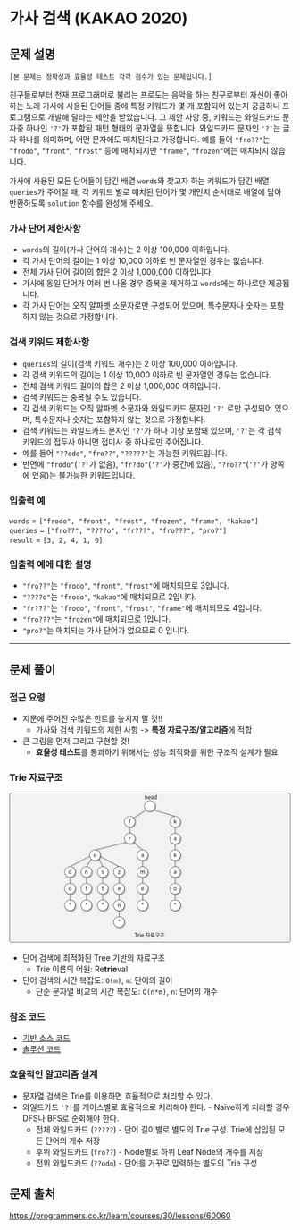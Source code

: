 # 가사 검색 (KAKAO 2020)

## 문제 설명

```
[본 문제는 정확성과 효율성 테스트 각각 점수가 있는 문제입니다.]
```

친구들로부터 천재 프로그래머로 불리는 프로도는 음악을 하는 친구로부터 자신이 좋아하는 노래 가사에 사용된 단어들 중에 특정 키워드가 몇 개 포함되어 있는지 궁금하니 프로그램으로 개발해 달라는 제안을 받았습니다.
그 제안 사항 중, 키워드는 와일드카드 문자중 하나인 `'?'`가 포함된 패턴 형태의 문자열을 뜻합니다. 와일드카드 문자인 `'?'`는 글자 하나를 의미하며, 어떤 문자에도 매치된다고 가정합니다. 예를 들어 `"fro??"`는 `"frodo"`, `"front"`, `"frost"` 등에 매치되지만 `"frame"`, `"frozen"`에는 매치되지 않습니다.

가사에 사용된 모든 단어들이 담긴 배열 `words`와 찾고자 하는 키워드가 담긴 배열 `queries`가 주어질 때, 각 키워드 별로 매치된 단어가 몇 개인지 순서대로 배열에 담아 반환하도록 `solution` 함수를 완성해 주세요.

### 가사 단어 제한사항

- `words`의 길이(가사 단어의 개수)는 2 이상 100,000 이하입니다.
- 각 가사 단어의 길이는 1 이상 10,000 이하로 빈 문자열인 경우는 없습니다.
- 전체 가사 단어 길이의 합은 2 이상 1,000,000 이하입니다.
- 가사에 동일 단어가 여러 번 나올 경우 중복을 제거하고 `words`에는 하나로만 제공됩니다.
- 각 가사 단어는 오직 알파벳 소문자로만 구성되어 있으며, 특수문자나 숫자는 포함하지 않는 것으로 가정합니다.

### 검색 키워드 제한사항

- `queries`의 길이(검색 키워드 개수)는 2 이상 100,000 이하입니다.
- 각 검색 키워드의 길이는 1 이상 10,000 이하로 빈 문자열인 경우는 없습니다.
- 전체 검색 키워드 길이의 합은 2 이상 1,000,000 이하입니다.
- 검색 키워드는 중복될 수도 있습니다.
- 각 검색 키워드는 오직 알파벳 소문자와 와일드카드 문자인 `'?'` 로만 구성되어 있으며, 특수문자나 숫자는 포함하지 않는 것으로 가정합니다.
- 검색 키워드는 와일드카드 문자인 `'?'`가 하나 이상 포함돼 있으며, `'?'`는 각 검색 키워드의 접두사 아니면 접미사 중 하나로만 주어집니다.
- 예를 들어 `"??odo"`, `"fro??"`, `"?????"`는 가능한 키워드입니다.
- 반면에 `"frodo"`(`'?'`가 없음), `"fr?do"`(`'?'`가 중간에 있음), `"?ro??"`(`'?'`가 양쪽에 있음)는 불가능한 키워드입니다.

### 입출력 예

`words` = `["frodo", "front", "frost", "frozen", "frame", "kakao"]` <br>
`queries` = `["fro??", "????o", "fr???", "fro???", "pro?"]` <br>
`result` = `[3, 2, 4, 1, 0]` <br>

### 입출력 예에 대한 설명

- `"fro??"`는 `"frodo"`, `"front"`, `"frost"`에 매치되므로 3입니다.
- `"????o"`는 `"frodo"`, `"kakao"`에 매치되므로 2입니다.
- `"fr???"`는 `"frodo"`, `"front"`, `"frost"`, `"frame"`에 매치되므로 4입니다.
- `"fro???"`는 `"frozen"`에 매치되므로 1입니다.
- `"pro?"`는 매치되는 가사 단어가 없으므로 0 입니다.

-----

## 문제 풀이

### 접근 요령

- 지문에 주어진 수많은 힌트를 놓치지 말 것!!
  - 가사와 검색 키워드의 제한 사항 -> **특정 자료구조/알고리즘**에 적합
- 큰 그림을 먼저 그리고 구현할 것!
  - **효율성 테스트**를 통과하기 위해서는 성능 최적화를 위한 구조적 설계가 필요

### Trie 자료구조

![Trie](img/1.png)

- 단어 검색에 최적화된 Tree 기반의 자료구조
  - Trie 이름의 어원: Re**trie**val
- 단어 검색의 시간 복잡도: `O(m)`, `m`: 단어의 길이
  - 단순 문자열 비교의 시간 복잡도: `O(n*m)`, `n`: 단어의 개수

### 참조 코드

- [기반 소스 코드](src/before.js)
- [솔루션 코드](src/after.js)

### 효율적인 알고리즘 설계

- 문자열 검색은 Trie를 이용하면 효율적으로 처리할 수 있다.
- 와일드카드 `'?'`를 케이스별로 효율적으로 처리해야 한다. - Naive하게 처리할 경우 DFS나 BFS로 순회해야 한다.
  - 전체 와일드카드 (`?????`) - 단어 길이별로 별도의 Trie 구성. Trie에 삽입된 모든 단어의 개수 저장
  - 후위 와일드카드 (`fro??`) - Node별로 하위 Leaf Node의 개수를 저장
  - 전위 와일드카드 (`??odo`) - 단어를 거꾸로 입력하는 별도의 Trie 구성

## 문제 출처

<https://programmers.co.kr/learn/courses/30/lessons/60060>
